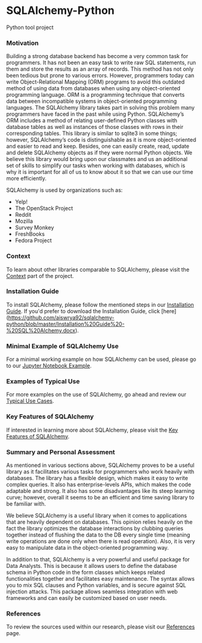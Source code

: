 <h1>SQLAlchemy-Python</h1>
Python tool project 

<h3>Motivation</h3>

Building a strong database backend has become a very common task for programmers. It has not been an easy task to write raw SQL statements, run them and store the results as an array of records. This method has not only been tedious but prone to various errors. However, programmers today can write Object-Relational Mapping (ORM) programs to avoid this outdated method of using data from databases when using any object-oriented programming language. ORM is a programming technique that converts data between incompatible systems in object-oriented programming languages. The SQLAlchemy library takes part in solving this problem many programmers have faced in the past while using Python. SQLAlchemy’s ORM includes a method of relating user-defined Python classes with database tables as well as instances of those classes with rows in their corresponding tables. This library is similar to sqlite3 in some things; however, SQLAlchemy’s code is distinguishable as it is more object-oriented and easier to read and keep. Besides, one can easily create, read, update and delete SQLAlchemy objects as if they were normal Python objects. We believe this library would bring upon our classmates and us an additional set of skills to simplify our tasks when working with databases, which is why it is important for all of us to know about it so that we can use our time more efficiently.

SQLAlchemy is used by organizations such as:
 
- Yelp!
- The OpenStack Project
- Reddit
- Mozilla
- Survey Monkey
- FreshBooks
- Fedora Project

<h3> Context </h3>

To learn about other libraries comparable to SQLAlchemy, please visit the [Context](https://github.com/aiswrya92/sqlalchemy-python/blob/master/Context.md) part of the project. 

<h3> Installation Guide </h3>

To install SQLAlchemy, please follow the mentioned steps in our [Installation Guide](https://github.com/aiswrya92/sqlalchemy-python/blob/master/SQLAlchemy%20Installation%20Guide.ipynb). If you'd prefer to download the Installation Guide, click [here] (https://github.com/aiswrya92/sqlalchemy-python/blob/master/Installation%20Guide%20-%20SQL%20Alchemy.docx).

<h3> Minimal Example of SQLAlchemy Use </h3>

For a minimal working example on how SQLAlchemy can be used, please go to our [Jupyter Notebook Example](https://github.com/aiswrya92/sqlalchemy-python/blob/master/SQLAlchemy.ipynb).

<h3> Examples of Typical Use </h3>

For more examples on the use of SQLAlchemy, go ahead and review our [Typical Use Cases](https://github.com/aiswrya92/sqlalchemy-python/blob/master/Use%20cases.ipynb).

<h3> Key Features of SQLAlchemy </h3>

If interested in learning more about SQLAlchemy, please visit the [Key Features of SQLAlchemy](https://github.com/aiswrya92/sqlalchemy-python/blob/master/Key%20Features%20of%20SQL%20Alchemy.md). 

<h3> Summary and Personal Assessment </h3>

As mentioned in various sections above, SQLAlchemy proves to be a useful library as it facilitates various tasks for programmers who work heavily with databases. The library has a flexible design, which makes it easy to write complex queries. It also has enterprise-levels APIs, which makes the code adaptable and strong. It also has some disadvantages like its steep learning curve; however, overall it seems to be an efficient and time saving library to be familiar with.  

We believe SQLAlchemy is a useful library when it comes to applications that are heavily  dependent on databases. This opinion relies heavily on the fact the library optimizes the database interactions by clubbing queries together instead of flushing the data to the DB every single time (meaning write operations are done only when there is read operation). Also, it is very easy to manipulate data in the object-oriented programming way. 

In addition to that, SQLAlchemy is a very powerful and useful package for Data Analysts. This is because it allows users to define the database schema in Python code in the form classes which keeps related functionalities together and facilitates easy maintenance. The syntax allows you to mix SQL clauses and Python variables, and is secure against SQL injection attacks. This package allows seamless integration with web frameworks and can easily be customized based on user needs.

<h3> References </h3>

To review the sources used within our research, please visit our [References](https://github.com/aiswrya92/sqlalchemy-python/blob/master/References.md) page. 
